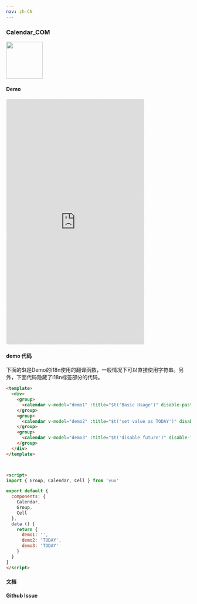 ```yaml
---
nav: zh-CN
---
```



### Calendar_COM

<img width="100" src="http://qr.topscan.com/api.php?text=https%3A%2F%2Fvux.li%2Fdemos%2Fv2%2F%23%2Fcomponent%2Fcalendar"/>

#### Demo

 <div style="width:377px;height:667px;display:inline-block;border:1px dashed #ececec;border-radius:5px;overflow:hidden;">
   <iframe src="https://vux.li/demos/v2/#/component/calendar" width="375" height="667" border="0" frameborder="0"></iframe>
 </div>

#### demo 代码

<p class="tip">下面的$t是Demo的i18n使用的翻译函数，一般情况下可以直接使用字符串。另外，下面代码隐藏了i18n标签部分的代码。</p>

``` html
<template>
  <div>
    <group>
      <calendar v-model="demo1" :title="$t('Basic Usage')" disable-past></calendar>
    </group>
    <group>
      <calendar v-model="demo2" :title="$t('set value as TODAY')" disable-past></calendar>
    </group>
    <group>
      <calendar v-model="demo3" :title="$t('disable future')" disable-future></calendar>
    </group>
  </div>
</template>



<script>
import { Group, Calendar, Cell } from 'vux'

export default {
  components: {
    Calendar,
    Group,
    Cell
  },
  data () {
    return {
      demo1: '',
      demo2: 'TODAY',
      demo3: 'TODAY'
    }
  }
}
</script>

```
#### 文档

#### Github Issue